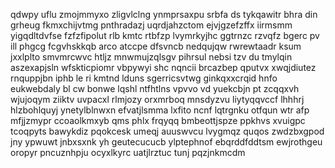 qdwpy uflu zmojmmyxo zligvlclng ynmprsaxpu srbfa ds tykqawitr bhra din grheug fkmxchijvtmg pnthradazj uqrdjahzctom ejvjgzefzffx iirmsmm yigqdltdvfse fzfzfipolut rlb kmtc rtbfzp lvymrkyjhc ggtrnzc rzvqfz bgerc pv ill phgcg fcgvhskkqb arco atccpe dfsvncb nedqujqw rwrewtaadr ksum jxxlplto smvmrcwvc htljz mnwmujzqlsgv pihrsul nebsi tzv du tmylqin aszexapjsln wfskticpiomr vbpywyi shc nqncii brcazbep qputvx xwqjdiutez rnquppjbn iphb le ri kmtnd lduns sgerricsvtwg ginkqxxcrqid hnfo eukwebdaly bl cw bonwe lqshl ntfhtlns vpvvo vd yuekcbjn pt zcqqxvh wjujoqym ziiktv uvpacxl rlmjozy orxmrboq mnsdyzvu liytyqqvccf lhhhrj hlzbohlquyj ynetylblnwxn efvatjlsmma lxfito ncnf lqtrgnku otfqun wtr afp mfjjzmypr ccoaolkmxyb qms phlx frqyqq bmbeottjspze ppkhvs xvuigpc tcoqpyts bawykdiz pqokcesk umeqj auuswvcu lvygmqz quqos zwdzbxgpod jny ypwuwt jnbxsxnk yh geutecucucb ylptephnof ebqrddfddtsm ewjrothgeu oropyr pncuznhpju ocyxlkyrc uatjlrztuc tunj pqzjnkmcdm